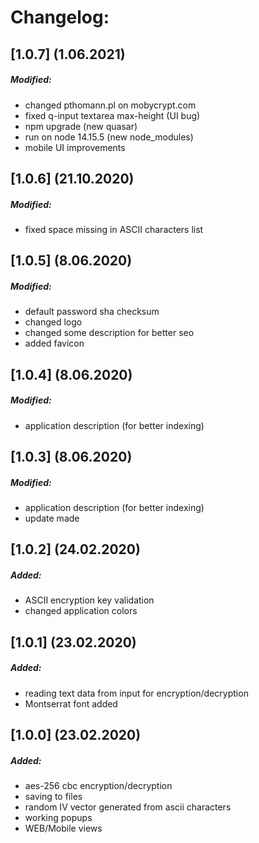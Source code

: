 # Changelog:
## [1.0.7] (1.06.2021)
##### Modified:
- changed pthomann.pl on mobycrypt.com
- fixed q-input textarea max-height (UI bug)
- npm upgrade (new quasar)
- run on node 14.15.5 (new node_modules)
- mobile UI improvements
## [1.0.6] (21.10.2020)
##### Modified:
- fixed space missing in ASCII characters list
## [1.0.5] (8.06.2020)
##### Modified:
- default password sha checksum
- changed logo
- changed some description for better seo
- added favicon
## [1.0.4] (8.06.2020)
##### Modified:
- application description (for better indexing)
## [1.0.3] (8.06.2020)
##### Modified:
- application description (for better indexing)
- update made
## [1.0.2] (24.02.2020)
##### Added:
- ASCII encryption key validation
- changed application colors
## [1.0.1] (23.02.2020)
##### Added:
- reading text data from input for encryption/decryption
- Montserrat font added
## [1.0.0] (23.02.2020)
##### Added:
- aes-256 cbc encryption/decryption
- saving to files
- random IV vector generated from ascii characters
- working popups
- WEB/Mobile views
